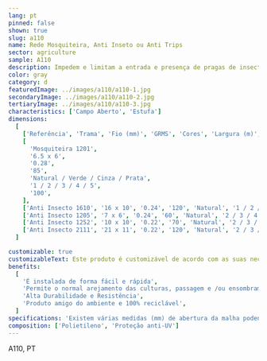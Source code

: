 ```yaml
---
lang: pt
pinned: false
shown: true
slug: a110
name: Rede Mosquiteira, Anti Inseto ou Anti Trips
sector: agriculture
sample: A110
description: Impedem e limitam a entrada e presença de pragas de insectos nas culturas agrícolas e, ao mesmo tempo, evitam a saída de outros que são benéficos e que garantem a polinização.
color: gray
category: d
featuredImage: ../images/a110/a110-1.jpg
secondaryImage: ../images/a110/a110-2.jpg
tertiaryImage: ../images/a110/a110-3.jpg
characteristics: ['Campo Aberto', 'Estufa']
dimensions:
  [
    ['Referência', 'Trama', 'Fio (mm)', 'GRMS', 'Cores', 'Largura (m)', 'Comprimento (m)'],
    [
      'Mosquiteira 1201',
      '6.5 x 6',
      '0.28',
      '85',
      'Natural / Verde / Cinza / Prata',
      '1 / 2 / 3 / 4 / 5',
      '100',
    ],
    ['Anti Insecto 1610', '16 x 10', '0.24', '120', 'Natural', '1 / 2 / 3 / 4 / 5', '100'],
    ['Anti Insecto 1205', '7 x 6', '0.24', '60', 'Natural', '2 / 3 / 4 / 5', '100'],
    ['Anti Insecto 1252', '10 x 10', '0.22', '70', 'Natural', '2 / 3 / 4 / 5', '100'],
    ['Anti Insecto 2111', '21 x 11', '0.22', '120', 'Natural', '2 / 3 / 4 / 5', '100'],
  ]

customizable: true
customizableText: Este produto é customizável de acordo com as suas necessidades. Contacte-nos para mais informações.
benefits:
  [
    'É instalada de forma fácil e rápida',
    'Permite o normal arejamento das culturas, passagem e /ou ensombramento',
    'Alta Durabilidade e Resistência',
    'Produto amigo do ambiente e 100% reciclável',
  ]
specifications: 'Existem várias medidas (mm) de abertura da malha podendo proteger contra pragas de insectos de diferentes dimensões: malhas mais pequenas permitem proteger contra insectos mais pequenos e vice-versa.'
composition: ['Polietileno', 'Proteção anti-UV']
---
```


A110, PT
